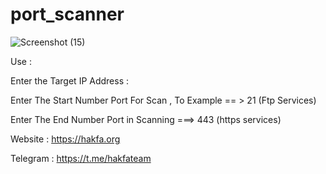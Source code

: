 # port_scanner

![Screenshot (15)](https://github.com/user-attachments/assets/bb9e9418-675e-4b26-9b74-17ffc61060d7)


Use : 

Enter the Target IP Address : 

Enter The Start Number Port For Scan , To Example == > 21 (Ftp Services)

Enter The End Number Port in Scanning ===> 443 (https services)

Website : https://hakfa.org

Telegram : https://t.me/hakfateam
